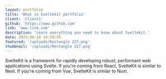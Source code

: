 ```yaml
---
layout: portfolio
title: 'What is Sveltekit portfolio'
client: 'Client1'
github: 'https://www.github.com'
link: 'www.link.com'
description: 'Learn everything you need to know about Sveltekit.'
date: 2023-06-18 14:59:59
featured: '/uploads/Rectangle 227.png'
thumbnail: '/uploads/Rectangle 227.png'
---
```


SvelteKit is a framework for rapidly developing robust, performant web applications using Svelte. If you're coming from React, SvelteKit is similar to Next. If you're coming from Vue, SvelteKit is similar to Nuxt.
